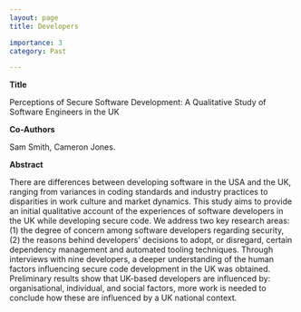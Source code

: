 ```yaml
---
layout: page
title: Developers

importance: 3
category: Past

---
```


__Title__

Perceptions of Secure Software Development: A Qualitative Study of Software Engineers in the UK

__Co-Authors__ 

Sam Smith, Cameron Jones.

__Abstract__

There are differences between developing software in the USA and the UK, ranging from variances in coding standards and industry practices to disparities in work culture and market dynamics. This study aims to provide an initial qualitative account of the experiences of software developers in the UK while developing secure code. We address two key research areas: (1) the degree of concern among software developers regarding security, (2) the reasons behind developers' decisions to adopt, or disregard, certain dependency management and automated tooling techniques. Through interviews with nine developers, a deeper understanding of the human factors influencing secure code development in the UK was obtained. Preliminary results show that UK-based developers are influenced by: organisational, individual, and social factors, more work is needed to conclude how these are influenced by a UK national context. 


